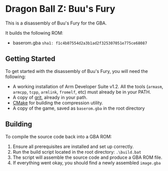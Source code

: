 # Dragon Ball Z: Buu's Fury

This is a disassembly of Buu's Fury for the GBA.

It builds the following ROM:
* baserom.gba `sha1: f1c4b07554d2a3b1ad2f325307051e775ce68087`

## Getting Started

To get started with the disassembly of Buu's Fury, you will need the following:

- A working installation of Arm Developer Suite v1.2. All the tools (`armasm`, `armcpp`, `tcpp`, `armlink`, `fromelf`, etc) must already be in your PATH.
- A copy of [grit](https://github.com/DylanGraham/grit), already in your path.
- [CMake](https://cmake.org/) for building the compression utility.
- A copy of the game, saved as `baserom.gba` in the root directory

## Building

To compile the source code back into a GBA ROM:

1. Ensure all prerequisites are installed and set up correctly.
2. Run the build script located in the root directory: `.\build.bat`
3. The script will assemble the source code and produce a GBA ROM file.
4. If everything went okay, you should find a newly assembled `image.gba` 